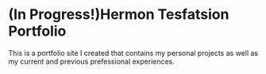 # (In Progress!)Hermon Tesfatsion Portfolio

This is a portfolio site I created that contains my personal projects as well as my current and previous prefessional experiences.
